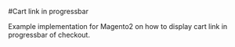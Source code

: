 #Cart link in progressbar

Example implementation for Magento2 on how to display cart link in progressbar of checkout.
